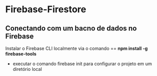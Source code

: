 # Firebase-Firestore

<h2>Conectando com um bacno de dados no Firebase</h2>
<p>Instalar o Firebase CLI localmente via o comando == <strong>npm install -g firebase-tools</strong></p>
<ul>
  <li>executar o comando firebase init para configurar o projeto em um diretório local</li>  
</ul>

